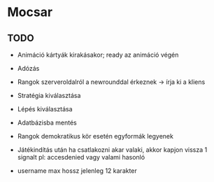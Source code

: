 # Mocsar

## TODO

* Animáció kártyák kirakásakor; ready az animáció végén
* Adózás
* Rangok szerveroldalról a newrounddal érkeznek -> írja ki a kliens
* Stratégia kiválasztása
* Lépés kiválasztása
* Adatbázisba mentés


* Rangok demokratikus kör esetén egyformák legyenek
* Játékindítás után ha csatlakozni akar valaki, akkor kapjon vissza 1 signalt pl: accesdenied vagy valami hasonló
* username max hossz jelenleg 12 karakter 